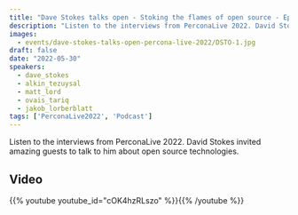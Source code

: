 ```yaml
---
title: "Dave Stokes talks open - Stoking the flames of open source - Episode 1 - Percona Live 2022"
description: "Listen to the interviews from PerconaLive 2022. David Stokes invited amazing guests to talk to him about open source technologies."
images:
  - events/dave-stokes-talks-open-percona-live-2022/DSTO-1.jpg
draft: false
date: "2022-05-30"
speakers:
  - dave_stokes
  - alkin_tezuysal
  - matt_lord
  - ovais_tariq
  - jakob_lorberblatt
tags: ['PerconaLive2022', 'Podcast']
---
```


Listen to the interviews from PerconaLive 2022. David Stokes invited amazing guests to talk to him about open source technologies.

## Video

{{% youtube youtube_id="cOK4hzRLszo" %}}{{% /youtube %}}
